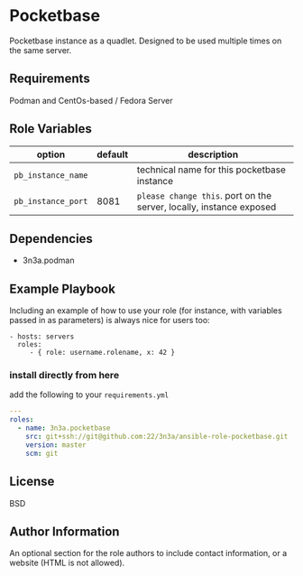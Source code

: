 Pocketbase
=========

Pocketbase instance as a quadlet. Designed to be used multiple times on the same server.

Requirements
------------

Podman and CentOs-based / Fedora Server

Role Variables
--------------

| option | default | description |
| --- | --- | --- |
| `pb_instance_name` | <you need to set this> | technical name for this pocketbase instance |
| `pb_instance_port` | 8081 | `please change this`. port on the server, locally, instance exposed |


Dependencies
------------

* 3n3a.podman

Example Playbook
----------------

Including an example of how to use your role (for instance, with variables passed in as parameters) is always nice for users too:

    - hosts: servers
      roles:
         - { role: username.rolename, x: 42 }

### install directly from here

add the following to your `requirements.yml`

```yaml
---
roles:
  - name: 3n3a.pocketbase
    src: git+ssh://git@github.com:22/3n3a/ansible-role-pocketbase.git
    version: master
    scm: git
```

License
-------

BSD

Author Information
------------------

An optional section for the role authors to include contact information, or a website (HTML is not allowed).
